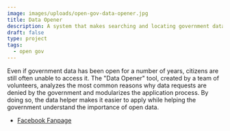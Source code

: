 ```yaml
---
image: images/uploads/open-gov-data-opener.jpg
title: Data Opener
description: A system that makes searching and locating government data easier
draft: false
type: project
tags:
  - open gov
---
```

Even if government data has been open for a number of years, citizens are still often unable to access it. The "Data Opener" tool, created by a team of volunteers, analyzes the most common reasons why data requests are denied by the government and modularizes the application process. By doing so, the data helper makes it easier to apply while helping the government understand the importance of open data.

- [Facebook Fanpage](https://www.facebook.com/profile.php?id=100057697711099&paipv=0&eav=Afb9hPjbDqVpyxkq3rBKCiDTF8MvKTbU0Y4Fs3vzfhvvwc2HWTcMdCuP16zCOybpl1E&_rdr)

